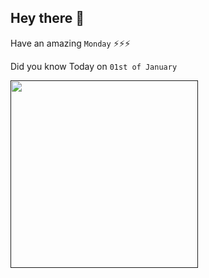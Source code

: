 ## Hey there 👋
Have an amazing `Monday` ⚡⚡⚡

Did you know Today on `01st of January`
 
 [<img src="" width="300" />]() 
 ```

```
